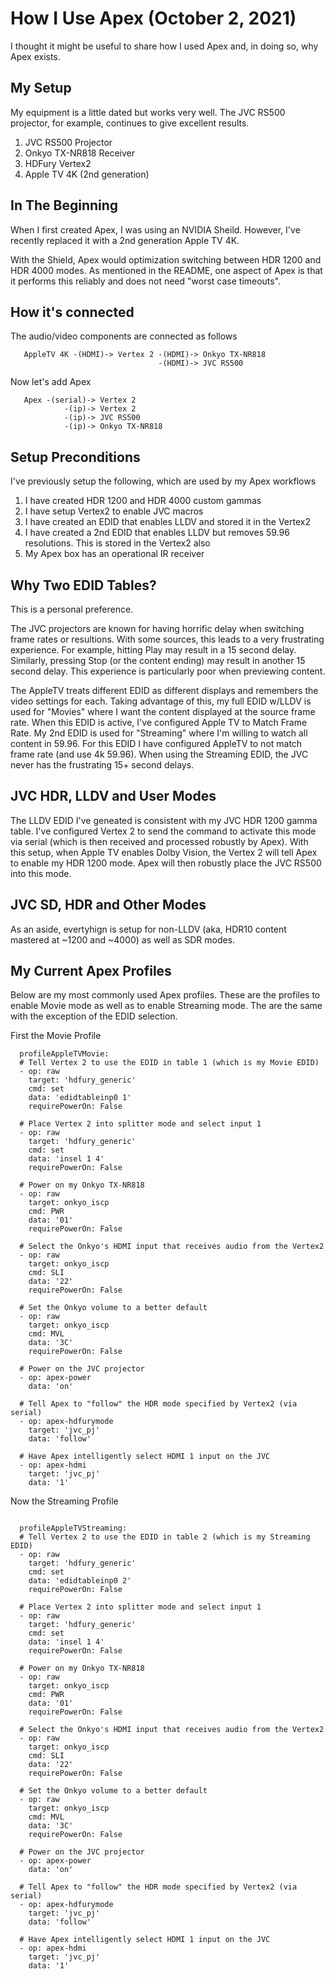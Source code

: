 # How I Use Apex (October 2, 2021)
I thought it might be useful to share how I used Apex and, in doing so, why Apex exists.

## My Setup
My equipment is a little dated but works very well.   The JVC RS500 projector, for example, continues to give excellent results.

1. JVC RS500 Projector
2. Onkyo TX-NR818 Receiver
3. HDFury Vertex2
4. Apple TV 4K (2nd generation)

## In The Beginning
When I first created Apex, I was using an NVIDIA Sheild.  However, I've recently
replaced it with a 2nd generation Apple TV 4K.

With the Shield, Apex would optimization switching between HDR 1200 and HDR 4000 modes.
As mentioned in the README, one aspect of Apex is that it performs this reliably and does not need "worst case timeouts".

## How it's connected

The audio/video components are connected as follows

```
   AppleTV 4K -(HDMI)-> Vertex 2 -(HDMI)-> Onkyo TX-NR818
                                 -(HDMI)-> JVC RS500
```

Now let's add Apex

```
   Apex -(serial)-> Vertex 2
            -(ip)-> Vertex 2
            -(ip)-> JVC RS500
            -(ip)-> Onkyo TX-NR818
```

## Setup Preconditions
I've previously setup the following, which are used by my Apex workflows

1. I have created HDR 1200 and HDR 4000 custom gammas
1. I have setup Vertex2 to enable JVC macros
1. I have created an EDID that enables LLDV and stored it in the Vertex2
1. I have created a 2nd EDID that enables LLDV but removes 59.96 resolutions.  This is stored in the Vertex2 also
1. My Apex box has an operational IR receiver

## Why Two EDID Tables?
This is a personal preference.

The JVC projectors are known for having horrific delay when switching frame rates or resultions.
With some sources, this leads to a very frustrating experience.   For example, hitting Play may
result in a 15 second delay.  Similarly, pressing Stop (or the content ending) may result in 
another 15 second delay.  This experience is particularly poor when previewing content.

The AppleTV treats different EDID as different displays and remembers the video settings for each.
Taking advantage of this, my full EDID w/LLDV is used for "Movies" where I want the content
displayed at the source frame rate.  When this EDID is active, I've configured Apple TV to 
Match Frame Rate.   My 2nd EDID is used for "Streaming" where I'm willing to watch all content
in 59.96.  For this EDID I have configured AppleTV to not match frame rate (and use 4k 59.96).
When using the Streaming EDID, the JVC never has the frustrating 15+ second delays.

## JVC HDR, LLDV and User Modes
The LLDV EDID I've geneated is consistent with my JVC HDR 1200 gamma table.  I've configured Vertex 2 to
send the command to activate this mode via serial (which is then received and processed robustly
by Apex).  With this setup, when Apple TV enables Dolby Vision, the Vertex 2 will tell Apex to enable
my HDR 1200 mode.   Apex will then robustly place the JVC RS500 into this mode.

## JVC SD, HDR and Other Modes
As an aside, evertyhign is setup for non-LLDV (aka, HDR10 content mastered at ~1200 and ~4000) as
well as SDR modes.

## My Current Apex Profiles
Below are my most commonly used Apex profiles.   These are the profiles to enable Movie mode as well
as to enable Streaming mode.   The are the same with the exception of the EDID selection.

First the Movie Profile

```
  profileAppleTVMovie:
  # Tell Vertex 2 to use the EDID in table 1 (which is my Movie EDID)
  - op: raw
    target: 'hdfury_generic'
    cmd: set
    data: 'edidtableinp0 1'
    requirePowerOn: False

  # Place Vertex 2 into splitter mode and select input 1
  - op: raw
    target: 'hdfury_generic'
    cmd: set
    data: 'insel 1 4'
    requirePowerOn: False

  # Power on my Onkyo TX-NR818
  - op: raw
    target: onkyo_iscp
    cmd: PWR
    data: '01'
    requirePowerOn: False

  # Select the Onkyo's HDMI input that receives audio from the Vertex2
  - op: raw
    target: onkyo_iscp
    cmd: SLI 
    data: '22'
    requirePowerOn: False

  # Set the Onkyo volume to a better default
  - op: raw
    target: onkyo_iscp
    cmd: MVL
    data: '3C'
    requirePowerOn: False

  # Power on the JVC projector
  - op: apex-power
    data: 'on'

  # Tell Apex to "follow" the HDR mode specified by Vertex2 (via serial)
  - op: apex-hdfurymode
    target: 'jvc_pj'
    data: 'follow'

  # Have Apex intelligently select HDMI 1 input on the JVC 
  - op: apex-hdmi
    target: 'jvc_pj'
    data: '1'
```

Now the Streaming Profile

```

  profileAppleTVStreaming:
  # Tell Vertex 2 to use the EDID in table 2 (which is my Streaming EDID)
  - op: raw
    target: 'hdfury_generic'
    cmd: set
    data: 'edidtableinp0 2'
    requirePowerOn: False

  # Place Vertex 2 into splitter mode and select input 1
  - op: raw
    target: 'hdfury_generic'
    cmd: set
    data: 'insel 1 4'
    requirePowerOn: False

  # Power on my Onkyo TX-NR818
  - op: raw
    target: onkyo_iscp
    cmd: PWR
    data: '01'
    requirePowerOn: False

  # Select the Onkyo's HDMI input that receives audio from the Vertex2
  - op: raw
    target: onkyo_iscp
    cmd: SLI
    data: '22'
    requirePowerOn: False

  # Set the Onkyo volume to a better default
  - op: raw
    target: onkyo_iscp
    cmd: MVL
    data: '3C'
    requirePowerOn: False

  # Power on the JVC projector
  - op: apex-power
    data: 'on'

  # Tell Apex to "follow" the HDR mode specified by Vertex2 (via serial)
  - op: apex-hdfurymode
    target: 'jvc_pj'
    data: 'follow'

  # Have Apex intelligently select HDMI 1 input on the JVC 
  - op: apex-hdmi
    target: 'jvc_pj'
    data: '1'
```

